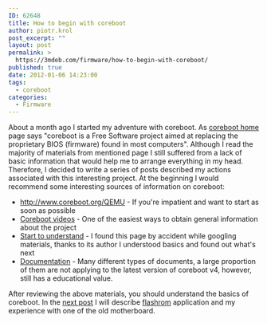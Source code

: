 ```yaml
---
ID: 62648
title: How to begin with coreboot
author: piotr.krol
post_excerpt: ""
layout: post
permalink: >
  https://3mdeb.com/firmware/how-to-begin-with-coreboot/
published: true
date: 2012-01-06 14:23:00
tags:
  - coreboot
categories:
  - Firmware
---
```

About a month ago I started my adventure with coreboot. As [coreboot home][1]
page says "coreboot is a Free Software project aimed at replacing the
proprietary BIOS (firmware) found in most computers". Although I read the
majority of materials from mentioned page I still suffered from a lack of basic
information that would help me to arrange everything in my head. Therefore, I
decided to write a series of posts described my actions associated with this
interesting project. At the beginning I would recommend some interesting sources
of information on coreboot:

*   <http://www.coreboot.org/QEMU> - If you're impatient and want to start as
    soon as possible
*   [Coreboot videos][2] - One of the easiest ways to obtain general information
    about the project
*   [Start to understand][3] - I found this page by accident while googling
    materials, thanks to its author I understood basics and found out what's next
*   [Documentation][4] - Many different types of documents, a large proportion
    of them are not applying to the latest version of coreboot v4, however,
    still has a educational value.

After reviewing the above materials, you should understand the basics of
coreboot. In the  [next post][5] I will describe [flashrom][6] application and
my experience with one of the old motherboard.

 [1]: http://www.coreboot.org/
 [2]: http://www.coreboot.org/Screenshots#Videos
 [3]: http://lennartb.home.xs4all.nl/coreboot/coreboot.html
 [4]: http://www.coreboot.org/Documentation
 [5]: /2012/01/06/flashrom-and-shuttle-av18e2/
 [6]: http://flashrom.org/
